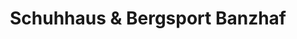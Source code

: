 ---
title: "Schuhhaus & Bergsport Banzhaf"
url: /gerstetten/schuhhaus-und-bergsport-banzhaf/
shop: Schuhe
---